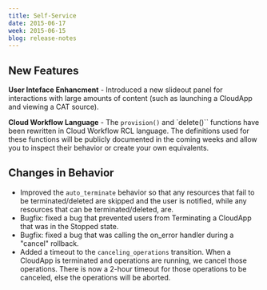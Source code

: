 ```yaml
---
title: Self-Service
date: 2015-06-17
week: 2015-06-15
blog: release-notes
---
```


## New Features

**User Inteface Enhancment** - Introduced a new slideout panel for interactions with large amounts of content (such as launching a CloudApp and viewing a CAT source).

**Cloud Workflow Language** - The `provision()` and `delete()`` functions have been rewritten in Cloud Workflow RCL language. The definitions used for these functions will be publicly documented in the coming weeks and allow you to inspect their behavior or create your own equivalents.

## Changes in Behavior

* Improved the `auto_terminate` behavior so that any resources that fail to be terminated/deleted are skipped and the user is notified, while any resources that can be terminated/deleted, are.
* Bugfix: fixed a bug that prevented users from Terminating a CloudApp that was in the Stopped state.
* Bugfix: fixed a bug that was calling the on_error handler during a "cancel" rollback.
* Added a timeout to the `canceling_operations` transition. When a CloudApp is terminated and operations are running, we cancel those operations. There is now a 2-hour timeout for those operations to be canceled, else the operations will be aborted.
